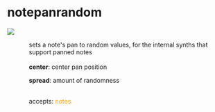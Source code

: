 
<a name=notepanrandom></a><br>
# <b>notepanrandom</b>
<img src="../images/notepanrandom.png"><br>
<div style="display:inline-block;margin-left:50px;">
sets a note's pan to random values, for the internal synths that support panned notes<br/><br/>
<b>center</b>: center pan position<br>

<b>spread</b>: amount of randomness<br>

<br>accepts: <font color=orange>notes</font> <br></div>
